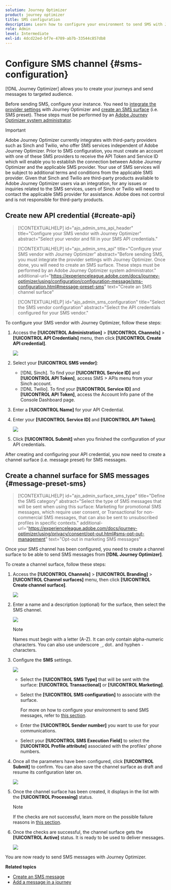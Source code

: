```yaml
---
solution: Journey Optimizer
product: journey optimizer
title: SMS configuration
description: Learn how to configure your environment to send SMS with Journey Optimizer
role: Admin
level: Intermediate
exl-id: 4dcd22ed-bf7e-4789-ab7b-33544c857db8
---
```

# Configure SMS channel {#sms-configuration}

[!DNL Journey Optimizer] allows you to create your journeys and send messages to targeted audience. 

Before sending SMS, configure your instance. You need to [integrate the provider settings](#create-api) with Journey Optimizer and [create an SMS surface](#message-preset-sms) (i.e. SMS preset). These steps must be performed by an [Adobe Journey Optimizer system administrator](../start/path/administrator.md).

>[!IMPORTANT]
>
>Adobe Journey Optimizer currently integrates with third-party providers such as Sinch and Twilio, who offer SMS services independent of Adobe Journey Optimizer.  Prior to SMS configuration, you must create an account with one of these SMS providers to receive the API Token and Service ID which will enable you to establish the connection between Adobe Journey Optimizer and the applicable SMS provider. Your use of SMS services will be subject to additional terms and conditions from the applicable SMS provider. Given that Sinch and Twilio are third-party products available to Adobe Journey Optimizer users via an integration, for any issues or inquiries related to the SMS services, users of Sinch or Twilio will need to contact the applicable SMS provider for assistance. Adobe does not control and is not responsible for third-party products.
>

## Create new API credential {#create-api}

>[!CONTEXTUALHELP]
>id="ajo_admin_sms_api_header"
>title="Configure your SMS vendor with Journey Optimizer"
>abstract="Select your vendor and fill in your SMS API credentials."

>[!CONTEXTUALHELP]
>id="ajo_admin_sms_api"
>title="Configure your SMS vendor with Journey Optimizer"
>abstract="Before sending SMS, you must integrate the provider settings with Journey Optimizer. Once done, you will need to create an SMS surface. These steps must be performed by an Adobe Journey Optimizer system administrator."
>additional-url="https://experienceleague.adobe.com/docs/journey-optimizer/using/configuration/configuration-message/sms-configuration.html#message-preset-sms" text="Create an SMS channel surface"

>[!CONTEXTUALHELP]
>id="ajo_admin_sms_configuration"
>title="Select the SMS vendor configuration"
>abstract="Select the API credentials configured for your SMS vendor."

To configure your SMS vendor with Journey Optimizer, follow these steps:

1. Access the **[!UICONTROL Administration]** > **[!UICONTROL Channels]** > **[!UICONTROL API Credentials]** menu, then click **[!UICONTROL Create API credential]**.

    ![](assets/sms_6.png)

1. Select your **[!UICONTROL SMS vendor]**:

    * [!DNL Sinch]. To find your **[!UICONTROL Service ID]** and **[!UICONTROL API Token]**, access SMS > APIs menu from your Sinch account.
    * [!DNL Twilio]. To find your **[!UICONTROL Service ID]** and **[!UICONTROL API Token]**, access the Account Info pane of the Console Dashboard page.

1. Enter a **[!UICONTROL Name]** for your API Credential.

1. Enter your **[!UICONTROL Service ID]** and **[!UICONTROL API Token]**.

    ![](assets/sms_7.png)

1. Click **[!UICONTROL Submit]** when you finished the configuration of your API credentials.

After creating and configuring your API credential, you now need to create a channel surface (i.e. message preset) for SMS messages.

## Create a channel surface for SMS messages {#message-preset-sms}

>[!CONTEXTUALHELP]
>id="ajo_admin_surface_sms_type"
>title="Define the SMS category"
>abstract="Select the type of SMS messages that will be sent when using this surface: Marketing for promotional SMS messages, which require user consent, or Transactional for non-commercial SMS messages, that can also be sent to unsubscribed profiles in specific contexts."
>additional-url="https://experienceleague.adobe.com/docs/journey-optimizer/using/privacy/consent/opt-out.html#sms-opt-out-management" text="Opt-out in marketing SMS messages"

Once your SMS channel has been configured, you need to create a channel surface to be able to send SMS messages from **[!DNL Journey Optimizer]**.

To create a channel surface, follow these steps:

1. Access the **[!UICONTROL Channels]** > **[!UICONTROL Branding]** > **[!UICONTROL Channel surfaces]** menu, then click **[!UICONTROL Create channel surface]**.

    ![](assets/preset-create.png)

1. Enter a name and a description (optional) for the surface, then select the SMS channel.

    ![](assets/sms_preset.png)

    >[!NOTE]
    >
    > Names must begin with a letter (A-Z). It can only contain alpha-numeric characters. You can also use underscore `_`, dot`.` and hyphen `-` characters.

1. Configure the **SMS** settings.

     ![](assets/preset-sms.png)

    * Select the **[!UICONTROL SMS Type]** that will be sent with the surface: **[!UICONTROL Transactional]** or **[!UICONTROL Marketing]**.
    
    * Select the **[!UICONTROL SMS configuration]** to associate with the surface.
        
      For more on how to configure your environment to send SMS messages, refer to [this section](#create-api).

    * Enter the **[!UICONTROL Sender number]** ​you want to use for your communications.

    * Select your **[!UICONTROL SMS Execution Field]** to select the **[!UICONTROL Profile attribute]** associated with the profiles' phone numbers.

1. Once all the parameters have been configured, click **[!UICONTROL Submit]** to confirm. You can also save the channel surface as draft and resume its configuration later on.

    ![](assets/sms_preset_2.png)

1. Once the channel surface has been created, it displays in the list with the **[!UICONTROL Processing]** status.

    >[!NOTE]
    >
    >If the checks are not successful, learn more on the possible failure reasons in [this section](#monitor-channel-surfaces).  

1. Once the checks are successful, the channel surface gets the **[!UICONTROL Active]** status. It is ready to be used to deliver messages.

    ![](assets/preset-active.png)

You are now ready to send SMS messages with Journey Optimizer.

**Related topics**

* [Create an SMS message](create-sms.md)
* [Add a message in a journey](../building-journeys/journeys-message.md)
